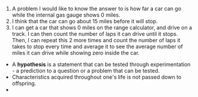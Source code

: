 1. A problem I would like to know the answer to is how far a car can go while the internal gas gauge shows 0 miles.
2. I think that the car can go about 15 miles before it will stop.
3. I can get a car that shows 0 miles on the range calculator, and drive on a track. I can then count the number of laps it can drive until it stops. Then, I can repeat this 2 more times and count the number of laps it takes to stop every time and average it to see the average number of miles it can drive while showing zero inside the car.

- A **hypothesis** is a statement that can be tested through experimentation - a prediction to a question or a problem that can be tested.
- Characteristics acquired throughout one's life is not passed down to offspring.
- 
